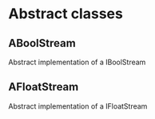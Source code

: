 # Abstract classes

## ABoolStream

Abstract implementation of a IBoolStream

## AFloatStream

Abstract implementation of a IFloatStream